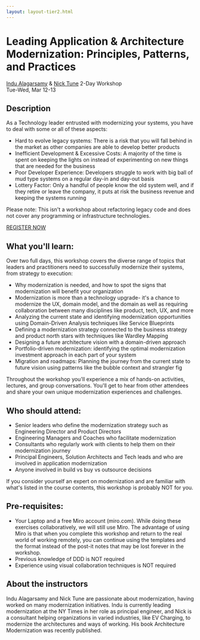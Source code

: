 ```yaml
---
layout: layout-tier2.html
---
```

<div class="container section workshop-single-page">
    <div class="row">
        <div class="col-xs-12 col-sm-2">
            <div class="speaker-container">
                <div class="new-co-workshop-images">
                    <div class="indu-alagarsamy"></div>
                    <div class="nick-tune"></div>                       
                </div>
            </div>
        </div>
        <div class="col-xs-12 col-sm-8 content">
            <h1>Leading Application & Architecture Modernization: Principles, Patterns, and Practices</h1>
            <p><span class="speaker-name"><a href="../speakers/indu-alagarsamy.html">Indu Alagarsamy</a> &amp; <a href="../speakers/nick-tune.html">Nick Tune</a></span>
            <span class="duration">2-Day Workshop<br>Tue-Wed, Mar 12-13</span></p>
            <h2>Description</h2>
            <p>As a Technology leader entrusted with modernizing your systems, you have to deal with some or all of these aspects:</p>
            <ul>
                <li>Hard to evolve legacy systems: There is a risk that you will fall behind in the market as other companies are able to develop better products</li>
                <li>Inefficient Development & Excessive Costs: A majority of the time is spent on keeping the lights on instead of experimenting on new things that are needed for the business</li>
                <li>Poor Developer Experience: Developers struggle to work with big ball of mud type systems on a regular day-in and day-out basis</li>
                <li>Lottery Factor: Only a handful of people know the old system well, and if they retire or leave the company, it puts at risk the business revenue and keeping the systems running</li>
            </ul>
            <p>Please note: This isn't a workshop about refactoring legacy code and does not cover any programming or infrastructure technologies.</p>
            <div class="text-center"><a class="btn" href="https://ti.to/EDDD/explore-ddd-2024">REGISTER NOW</a></div>
            <h2>What you'll learn:</h2>
            <p>Over two full days, this workshop covers the diverse range of topics that leaders and practitioners need to successfully modernize their systems, from strategy to execution:</p>
            <ul>
                <li>Why modernization is needed, and how to spot the signs that modernization will benefit your organization</li>
                <li>Modernization is more than a technology upgrade- it's a chance to modernize the UX, domain model, and the domain as well as requiring collaboration between many disciplines like product, tech, UX, and more</li>
                <li>Analyzing the current state and identifying modernization opportunities using Domain-Driven Analysis techniques like Service Blueprints</li>
                <li>Defining a modernization strategy connected to the business strategy and product north stars with techniques like Wardley Mapping</li>
                <li>Designing a future architecture vision with a domain-driven approach</li>
                <li>Portfolio-driven modernization: identifying the optimal modernization investment approach in each part of your system</li>
                <li>Migration and roadmaps: Planning the journey from the current state to future vision using patterns like the bubble context and strangler fig</li>
            </ul>
            <p>Throughout the workshop you'll experience a mix of hands-on activities, lectures, and group conversations. You'll get to hear from other attendees and share your own unique modernization experiences and challenges.</p>
            <h2>Who should attend:</h2>
            <ul>
                <li>Senior leaders who define the modernization strategy such as Engineering Director and Product Directors</li>
                <li>Engineering Managers and Coaches who facilitate modernization</li>
                <li>Consultants who regularly work with clients to help them on their modernization journey</li>
                <li>Principal Engineers, Solution Architects and Tech leads and who are involved in application modernization</li>
                <li>Anyone involved in build vs buy vs outsource decisions</li>
            </ul>
            <p>If you consider yourself an expert on modernization and are familiar with what's listed in the course contents, this workshop is probably NOT for you.</p>
            <h2>Pre-requisites:</h2>
            <ul>
                <li>Your Laptop and a free Miro account (miro.com). While doing these exercises collaboratively, we will still use Miro. The advantage of using Miro is that when you complete this workshop and return to the real world of working remotely, you can continue using the templates and the format instead of the post-it notes that may be lost forever in the workshop.</li>
                <li>Previous knowledge of DDD is NOT required</li>
                <li>Experience using visual collaboration techniques is NOT required</li>
            </ul>
            <h2>About the instructors</h2>
            <p>Indu Alagarsamy and Nick Tune are passionate about modernization, having worked on many modernization initiatives. Indu is currently leading modernization at the NY Times in her role as principal engineer, and Nick is a consultant helping organizations in varied industries, like EV Charging, to modernize the architectures and ways of working. His book Architecture Modernization was recently published.</p>
        </div>
    </div>
</div>